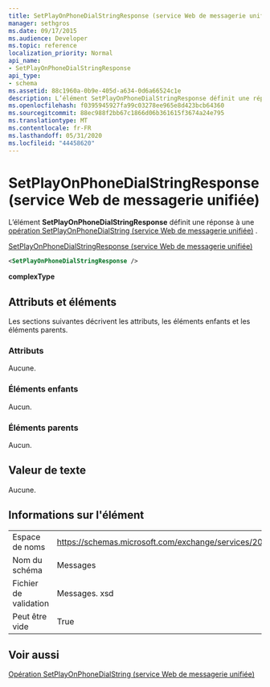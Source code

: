 ```yaml
---
title: SetPlayOnPhoneDialStringResponse (service Web de messagerie unifiée)
manager: sethgros
ms.date: 09/17/2015
ms.audience: Developer
ms.topic: reference
localization_priority: Normal
api_name:
- SetPlayOnPhoneDialStringResponse
api_type:
- schema
ms.assetid: 88c1960a-0b9e-405d-a634-0d6a66524c1e
description: L’élément SetPlayOnPhoneDialStringResponse définit une réponse à une opération SetPlayOnPhoneDialString (service Web de messagerie unifiée).
ms.openlocfilehash: f0395945927fa99c03278ee965e8d423bcb64360
ms.sourcegitcommit: 88ec988f2bb67c1866d06b361615f3674a24e795
ms.translationtype: MT
ms.contentlocale: fr-FR
ms.lasthandoff: 05/31/2020
ms.locfileid: "44458620"
---
```

# <a name="setplayonphonedialstringresponse-um-web-service"></a>SetPlayOnPhoneDialStringResponse (service Web de messagerie unifiée)

L’élément **SetPlayOnPhoneDialStringResponse** définit une réponse à une [opération SetPlayOnPhoneDialString (service Web de messagerie unifiée)](setplayonphonedialstring-operation-um-web-service.md) . 
  
[SetPlayOnPhoneDialStringResponse (service Web de messagerie unifiée)](setplayonphonedialstringresponse-um-web-service.md)
  
```xml
<SetPlayOnPhoneDialStringResponse />
```

 **complexType**
## <a name="attributes-and-elements"></a>Attributs et éléments

Les sections suivantes décrivent les attributs, les éléments enfants et les éléments parents.
  
### <a name="attributes"></a>Attributs

Aucune.
  
### <a name="child-elements"></a>Éléments enfants

Aucun.
  
### <a name="parent-elements"></a>Éléments parents

Aucun.
  
## <a name="text-value"></a>Valeur de texte

Aucune.
  
## <a name="element-information"></a>Informations sur l'élément

|||
|:-----|:-----|
|Espace de noms  <br/> |https://schemas.microsoft.com/exchange/services/2006/messages  <br/> |
|Nom du schéma  <br/> |Messages  <br/> |
|Fichier de validation  <br/> |Messages. xsd  <br/> |
|Peut être vide  <br/> |True  <br/> |
   
## <a name="see-also"></a>Voir aussi



[Opération SetPlayOnPhoneDialString (service Web de messagerie unifiée)](setplayonphonedialstring-operation-um-web-service.md)

